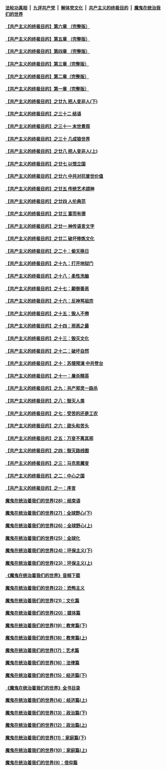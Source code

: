 ####  [法轮功真相](../../../../basic/blob/master/README.md?t=04180931) &nbsp;|&nbsp; [九评共产党](../../../../9ping.md/blob/master/README.md?t=04180931) &nbsp;|&nbsp; [解体党文化](../../../../jtdwh.md/blob/master/README.md?t=04180931)  &nbsp;|&nbsp; [共产主义的终极目的](../../../../gczydzjmd.md/blob/master/README.md?t=04180931) &nbsp;|&nbsp; [魔鬼在统治我们的世界](../../../../mgztzwmdsj.md/blob/master/README.md?t=04180931) 

#### [【共产主义的终极目的】第六章 （完整版）](../pages/nsc422/n11428913.md?t=04180931) 

#### [【共产主义的终极目的】第五章 （完整版）](../pages/nsc422/n11428912.md?t=04180931) 

#### [【共产主义的终极目的】第四章 （完整版）](../pages/nsc422/n11428907.md?t=04180931) 

#### [【共产主义的终极目的】第三章（完整版）](../pages/nsc422/n11428848.md?t=04180931) 

#### [【共产主义的终极目的】第二章（完整版）](../pages/nsc422/n11428831.md?t=04180931) 

#### [【共产主义的终极目的】第一章（完整版）](../pages/nsc422/n11417651.md?t=04180931) 

#### [【共产主义的终极目的】之廿九 把人变非人(下)](../pages/nsc422/n11344140.md?t=04180931) 

#### [【共产主义的终极目的】之三十二 结语](../pages/nsc422/n11360535.md?t=04180931) 

#### [【共产主义的终极目的】之三十一 末世景观](../pages/nsc422/n11351129.md?t=04180931) 

#### [【共产主义的终极目的】之三十 几成狼世界](../pages/nsc422/n11348280.md?t=04180931) 

#### [【共产主义的终极目的】之廿八 把人变非人(上)](../pages/nsc422/n11340492.md?t=04180931) 

#### [【共产主义的终极目的】之廿七 以恨立国](../pages/nsc422/n11336944.md?t=04180931) 

#### [【共产主义的终极目的】之廿六 中共对抗普世价值](../pages/nsc422/n11324785.md?t=04180931) 

#### [【共产主义的终极目的】之廿五 传统艺术颂神](../pages/nsc422/n11296396.md?t=04180931) 

#### [【共产主义的终极目的】之廿四 人伦典范](../pages/nsc422/n11296397.md?t=04180931) 

#### [【共产主义的终极目的】之廿三 富而有德](../pages/nsc422/n11283598.md?t=04180931) 

#### [【共产主义的终极目的】之廿一 神传语言文字](../pages/nsc422/n11263265.md?t=04180931) 

#### [【共产主义的终极目的】之廿二 破坏修炼文化](../pages/nsc422/n11245728.md?t=04180931) 

#### [【共产主义的终极目的】之二十：偷天换日](../pages/nsc422/n11238846.md?t=04180931) 

#### [【共产主义的终极目的】之十九：打开地狱门](../pages/nsc422/n11206376.md?t=04180931) 

#### [【共产主义的终极目的】之十八：柔性洗脑](../pages/nsc422/n11199994.md?t=04180931) 

#### [【共产主义的终极目的】之十七：颠倒善恶](../pages/nsc422/n11179782.md?t=04180931) 

#### [【共产主义的终极目的】之十六：反神骂祖宗](../pages/nsc422/n11166798.md?t=04180931) 

#### [【共产主义的终极目的】之十五：毁人不倦](../pages/nsc422/n11166792.md?t=04180931) 

#### [【共产主义的终极目的】之十四：邪恶之最](../pages/nsc422/n11150249.md?t=04180931) 

#### [【共产主义的终极目的】之十三：毁灭文化](../pages/nsc422/n11135227.md?t=04180931) 

#### [【共产主义的终极目的】之十二：破坏自然](../pages/nsc422/n11135214.md?t=04180931) 

#### [【共产主义的终极目的】之十：苏俄预演 中共登台](../pages/nsc422/n11118424.md?t=04180931) 

#### [【共产主义的终极目的】之十一：屠杀精英](../pages/nsc422/n11118442.md?t=04180931) 

#### [【共产主义的终极目的】之九：共产邪灵一路杀](../pages/nsc422/n11114139.md?t=04180931) 

#### [【共产主义的终极目的】之八：毁灭人类](../pages/nsc422/n11108503.md?t=04180931) 

#### [【共产主义的终极目的】之七：受苦的还是工农](../pages/nsc422/n11101809.md?t=04180931) 

#### [【共产主义的终极目的】之六：甜头和苦头](../pages/nsc422/n11096971.md?t=04180931) 

#### [【共产主义的终极目的】之五：万变不离其邪](../pages/nsc422/n11091285.md?t=04180931) 

#### [【共产主义的终极目的】之四：毁灭路线图](../pages/nsc422/n11086284.md?t=04180931) 

#### [【共产主义的终极目的】之三：马克思魔变](../pages/nsc422/n11061941.md?t=04180931) 

#### [【共产主义的终极目的】之二：中心之国](../pages/nsc422/n11047728.md?t=04180931) 

#### [【共产主义的终极目的】之一：序言](../pages/nsc422/n11086077.md?t=04180931) 

#### [魔鬼在统治着我们的世界(28)：结束语](../pages/nsc422/n10936246.md?t=04180931) 

#### [魔鬼在统治着我们的世界(27)：全球野心(下)](../pages/nsc422/n10928319.md?t=04180931) 

#### [魔鬼在统治着我们的世界(26)：全球野心(上)](../pages/nsc422/n10900318.md?t=04180931) 

#### [魔鬼在统治着我们的世界(25)：全球化](../pages/nsc422/n10788205.md?t=04180931) 

#### [魔鬼在统治着我们的世界(24)：环保主义(下)](../pages/nsc422/n10695307.md?t=04180931) 

#### [魔鬼在统治着我们的世界(23)：环保主义(上)](../pages/nsc422/n10688613.md?t=04180931) 

#### [《魔鬼在统治着我们的世界》音频下载](../pages/nsc422/n10635553.md?t=04180931) 

#### [魔鬼在统治着我们的世界(22)：恐怖主义](../pages/nsc422/n10614727.md?t=04180931) 

#### [魔鬼在统治着我们的世界(21)：文化篇](../pages/nsc422/n10597706.md?t=04180931) 

#### [魔鬼在统治着我们的世界(20)：媒体篇](../pages/nsc422/n10586579.md?t=04180931) 

#### [魔鬼在统治着我们的世界(19)：教育篇(下)](../pages/nsc422/n10564808.md?t=04180931) 

#### [魔鬼在统治着我们的世界(18)：教育篇(上)](../pages/nsc422/n10526970.md?t=04180931) 

#### [魔鬼在统治着我们的世界(17)：艺术篇](../pages/nsc422/n10499093.md?t=04180931) 

#### [魔鬼在统治着我们的世界(16)：法律篇](../pages/nsc422/n10485969.md?t=04180931) 

#### [魔鬼在统治着我们的世界(15)：经济篇(下)](../pages/nsc422/n10469975.md?t=04180931) 

#### [《魔鬼在统治着我们的世界》全书目录](../pages/nsc422/n10464261.md?t=04180931) 

#### [魔鬼在统治着我们的世界(14)：经济篇(上)](../pages/nsc422/n10457370.md?t=04180931) 

#### [魔鬼在统治着我们的世界(13)：政治篇(下)](../pages/nsc422/n10448270.md?t=04180931) 

#### [魔鬼在统治着我们的世界(12)：政治篇(上)](../pages/nsc422/n10444576.md?t=04180931) 

#### [魔鬼在统治着我们的世界(11)：家庭篇(下)](../pages/nsc422/n10440961.md?t=04180931) 

#### [魔鬼在统治着我们的世界(10)：家庭篇(上)](../pages/nsc422/n10435448.md?t=04180931) 

#### [魔鬼在统治着我们的世界(9)：信仰篇](../pages/nsc422/n10432159.md?t=04180931) 

